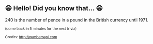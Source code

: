 ## :smile: Hello! Did you know that... :smile:
240 is the number of pence in a pound in the British currency until 1971.

<sup>(come back in 5 minutes for the next trivia)</sup>


<sup>Credits: http://numbersapi.com</sup>
